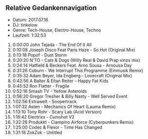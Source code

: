 ## Relative Gedankennavigation

* Datum: 2017.07.18
* DJ: tinkelow
* Genre: Tech-House, Electro-House, Techno
* Laufzeit: 1:32:53

01. 0:00:00 John Tejada - The End Of It All
02. 0:10:08 Joseph Disco Feat Paris Haze - So Hot (Original Mix)
03. 0:13:18 Popof - Dust Storm
04. 0:20:20 N'TO - Cats & Dogs (Willy Real & David Prap vinzs mix)
05. 0:24:14 Hatfield & Beckers Feat. Arno Sousa - Arnousa Day
06. 0:31:26 Coburn - We Interrupt This Programme (Einmusik Remix)
07. 0:35:32 Adam Beyer, Ida Engberg - Lovecraft (Original Mix)
08. 0:42:56 A Balter & Eitan Reiter - Happy Fat Kids
09. 0:45:52 Ron Flatter - Fragile
10. 0:52:16 Smash TV - Yellow Asteroids
11. 0:56:20 Gregor Tresher & Billy Nasty - Well Served Event
12. 1:02:56 Extrawelt - Soopertrack
13. 1:07:32 Asten - Mechanics Of Heart (Lauma Remix)
14. 1:13:10 Tony Rohr - Scary Lab (Acid Version)
15. 1:16:42 Electrixx - Cumshot V2
16. 1:22:26 Produkkt - Ciampino Airforce (Cyberpunkers Remix)
17. 1:25:00 Codec & Flexor - Time Has Changed
18. 1:31:18 ZokZok - Untitled

